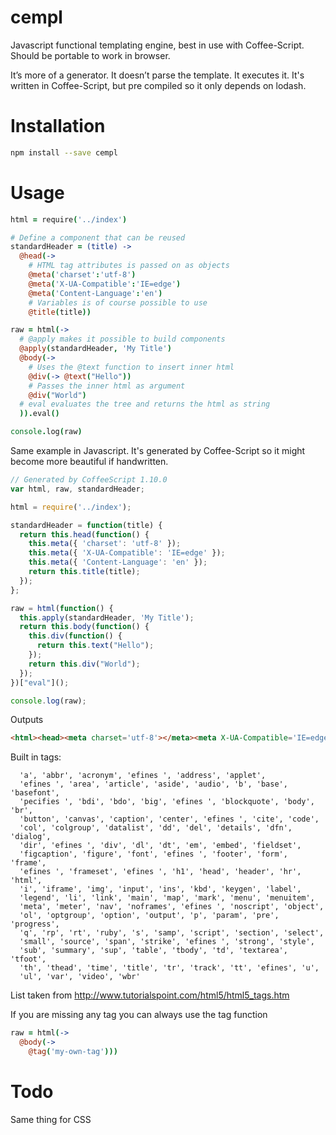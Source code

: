 # cempl
Javascript functional templating engine, best in use with Coffee-Script. Should be portable to work in browser.

It’s more of a generator. It doesn’t parse the template. It executes it. It's written in Coffee-Script, but pre compiled so it only depends on lodash.

# Installation

``` bash
npm install --save cempl
```

# Usage

``` coffeescript
html = require('../index')

# Define a component that can be reused
standardHeader = (title) ->
  @head(->
    # HTML tag attributes is passed on as objects
    @meta('charset':'utf-8')
    @meta('X-UA-Compatible':'IE=edge')
    @meta('Content-Language':'en')
    # Variables is of course possible to use
    @title(title))

raw = html(->
  # @apply makes it possible to build components
  @apply(standardHeader, 'My Title')
  @body(->
    # Uses the @text function to insert inner html
    @div(-> @text("Hello"))
    # Passes the inner html as argument
    @div("World")
  # eval evaluates the tree and returns the html as string
  )).eval()

console.log(raw)
```

Same example in Javascript. It's generated by Coffee-Script so it might become more beautiful if handwritten.

``` javascript
// Generated by CoffeeScript 1.10.0
var html, raw, standardHeader;

html = require('../index');

standardHeader = function(title) {
  return this.head(function() {
    this.meta({ 'charset': 'utf-8' });
    this.meta({ 'X-UA-Compatible': 'IE=edge' });
    this.meta({ 'Content-Language': 'en' });
    return this.title(title);
  });
};

raw = html(function() {
  this.apply(standardHeader, 'My Title');
  return this.body(function() {
    this.div(function() {
      return this.text("Hello");
    });
    return this.div("World");
  });
})["eval"]();

console.log(raw);
```

Outputs

``` html
<html><head><meta charset='utf-8'></meta><meta X-UA-Compatible='IE=edge'></meta><meta Content-Language='en'></meta><title>My Title</title></head><body><div>Hello</div><div>World</div></body></html>
```

Built in tags: 

```
  'a', 'abbr', 'acronym', 'efines ', 'address', 'applet',
  'efines ', 'area', 'article', 'aside', 'audio', 'b', 'base', 'basefont',
  'pecifies ', 'bdi', 'bdo', 'big', 'efines ', 'blockquote', 'body', 'br',
  'button', 'canvas', 'caption', 'center', 'efines ', 'cite', 'code',
  'col', 'colgroup', 'datalist', 'dd', 'del', 'details', 'dfn', 'dialog',
  'dir', 'efines ', 'div', 'dl', 'dt', 'em', 'embed', 'fieldset',
  'figcaption', 'figure', 'font', 'efines ', 'footer', 'form', 'frame',
  'efines ', 'frameset', 'efines ', 'h1', 'head', 'header', 'hr', 'html',
  'i', 'iframe', 'img', 'input', 'ins', 'kbd', 'keygen', 'label',
  'legend', 'li', 'link', 'main', 'map', 'mark', 'menu', 'menuitem',
  'meta', 'meter', 'nav', 'noframes', 'efines ', 'noscript', 'object',
  'ol', 'optgroup', 'option', 'output', 'p', 'param', 'pre', 'progress',
  'q', 'rp', 'rt', 'ruby', 's', 'samp', 'script', 'section', 'select',
  'small', 'source', 'span', 'strike', 'efines ', 'strong', 'style',
  'sub', 'summary', 'sup', 'table', 'tbody', 'td', 'textarea', 'tfoot',
  'th', 'thead', 'time', 'title', 'tr', 'track', 'tt', 'efines', 'u',
  'ul', 'var', 'video', 'wbr'
```

List taken from http://www.tutorialspoint.com/html5/html5_tags.htm

If you are missing any tag you can always use the tag function

``` coffeescript
raw = html(->
  @body(->
    @tag('my-own-tag')))
```

# Todo
Same thing for CSS
